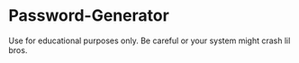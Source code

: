 # Password-Generator

Use for educational purposes only. 
Be careful or your system might crash lil bros.
